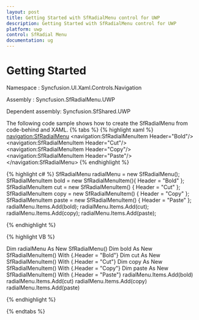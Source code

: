 ```yaml
---
layout: post
title: Getting Started with SfRadialMenu control for UWP
description: Getting Started with SfRadialMenu control for UWP
platform: uwp
control: SfRadial Menu 
documentation: ug
---
```


# Getting Started 

Namespace : Syncfusion.UI.Xaml.Controls.Navigation 

Assembly : Syncfusion.SfRadialMenu.UWP

Dependent assembly: Syncfusion.SfShared.UWP

The following code sample shows how to create the SfRadialMenu from code-behind and XAML. 
{% tabs %}
{% highlight xaml %}
<Page xmlns:navigation="using:Syncfusion.UI.Xaml.Controls.Navigation"> 
     <Grid Background="{StaticResource ApplicationPageBackgroundThemeBrush}">
	 <navigation:SfRadialMenu> 
     <navigation:SfRadialMenuItem Header="Bold"/>
	 <navigation:SfRadialMenuItem Header="Cut"/> 
     <navigation:SfRadialMenuItem Header="Copy"/>
	 <navigation:SfRadialMenuItem Header="Paste"/> 
     </navigation:SfRadialMenu>
	 </Grid> 
</Page>
{% endhighlight %}

{% highlight c# %}
 SfRadialMenu radialMenu = new SfRadialMenu();
 SfRadialMenuItem bold = new SfRadialMenuItem(){ Header = "Bold" };  
 SfRadialMenuItem cut = new SfRadialMenuItem() { Header = "Cut" };
 SfRadialMenuItem copy = new SfRadialMenuItem() { Header = "Copy" };
 SfRadialMenuItem paste = new SfRadialMenuItem() { Header = "Paste" };
 radialMenu.Items.Add(bold);
 radialMenu.Items.Add(cut);
 radialMenu.Items.Add(copy);
 radialMenu.Items.Add(paste);

 {% endhighlight %}
 
 {% highlight VB %}
 
 Dim radialMenu As New SfRadialMenu()
 Dim bold As New SfRadialMenuItem() With {.Header = "Bold"}
 Dim cut As New SfRadialMenuItem() With {.Header = "Cut"}
 Dim copy As New SfRadialMenuItem() With {.Header = "Copy"}
 Dim paste As New SfRadialMenuItem() With {.Header = "Paste"}
 radialMenu.Items.Add(bold)
 radialMenu.Items.Add(cut)
 radialMenu.Items.Add(copy)
 radialMenu.Items.Add(paste)

 {% endhighlight %}

{% endtabs %}
